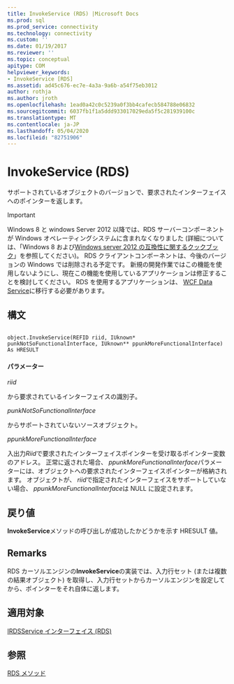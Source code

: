 ```yaml
---
title: InvokeService (RDS) |Microsoft Docs
ms.prod: sql
ms.prod_service: connectivity
ms.technology: connectivity
ms.custom: ''
ms.date: 01/19/2017
ms.reviewer: ''
ms.topic: conceptual
apitype: COM
helpviewer_keywords:
- InvokeService [RDS]
ms.assetid: ad45c676-ec7e-4a3a-9a6b-a54f75eb3012
author: rothja
ms.author: jroth
ms.openlocfilehash: 1ead0a42c0c5239a0f3bb4cafecb584788e06832
ms.sourcegitcommit: 6037fb1f1a5ddd933017029eda5f5c281939100c
ms.translationtype: MT
ms.contentlocale: ja-JP
ms.lasthandoff: 05/04/2020
ms.locfileid: "82751906"
---
```

# <a name="invokeservice-rds"></a>InvokeService (RDS)
サポートされているオブジェクトのバージョンで、要求されたインターフェイスへのポインターを返します。  
  
> [!IMPORTANT]
>  Windows 8 と windows Server 2012 以降では、RDS サーバーコンポーネントが Windows オペレーティングシステムに含まれなくなりました (詳細については、「Windows 8 および[Windows server 2012 の互換性に関するクックブック](https://www.microsoft.com/download/details.aspx?id=27416)」を参照してください)。 RDS クライアントコンポーネントは、今後のバージョンの Windows では削除される予定です。 新規の開発作業ではこの機能を使用しないようにし、現在この機能を使用しているアプリケーションは修正することを検討してください。 RDS を使用するアプリケーションは、 [WCF Data Service](https://go.microsoft.com/fwlink/?LinkId=199565)に移行する必要があります。  
  
## <a name="syntax"></a>構文  
  
```  
  
object.InvokeService(REFID riid, IUknown* punkNotSoFunctionalInterface, IUknown** ppunkMoreFunctionalInterface) As HRESULT  
```  
  
#### <a name="parameters"></a>パラメーター  
 *riid*  
  
 から要求されているインターフェイスの識別子。  
  
 *punkNotSoFunctionalInterface*  
  
 からサポートされていないソースオブジェクト。  
  
 *ppunkMoreFunctionalInterface*  
  
 入出力*Riid*で要求されたインターフェイスポインターを受け取るポインター変数のアドレス。 正常に返された場合、 *ppunkMoreFunctionalInterface*パラメーターには、オブジェクトへの要求されたインターフェイスポインターが格納されます。 オブジェクトが、 *riid*で指定されたインターフェイスをサポートしていない場合、 *ppunkMoreFunctionalInterface*は NULL に設定されます。  
  
## <a name="return-value"></a>戻り値  
 **InvokeService**メソッドの呼び出しが成功したかどうかを示す HRESULT 値。  
  
## <a name="remarks"></a>Remarks  
 RDS カーソルエンジンの**InvokeService**の実装では、入力行セット (または複数の結果オブジェクト) を取得し、入力行セットからカーソルエンジンを設定してから、ポインターをそれ自体に返します。  
  
## <a name="applies-to"></a>適用対象  
 [IRDSService インターフェイス (RDS)](../../../ado/reference/rds-api/irdsservice-interface-rds.md)  
  
## <a name="see-also"></a>参照  
 [RDS メソッド](../../../ado/reference/rds-api/rds-methods.md)


